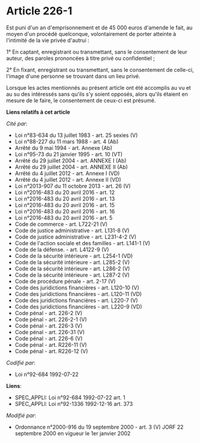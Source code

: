 # Article 226-1

Est puni d'un an d'emprisonnement et de 45 000 euros d'amende le fait, au moyen d'un procédé quelconque, volontairement de
porter atteinte à l'intimité de la vie privée d'autrui :

1° En captant, enregistrant ou transmettant, sans le consentement de leur auteur, des paroles prononcées à titre privé ou
confidentiel ;

2° En fixant, enregistrant ou transmettant, sans le consentement de celle-ci, l'image d'une personne se trouvant dans un lieu
privé.

Lorsque les actes mentionnés au présent article ont été accomplis au vu et au su des intéressés sans qu'ils s'y soient
opposés, alors qu'ils étaient en mesure de le faire, le consentement de ceux-ci est présumé.

**Liens relatifs à cet article**

_Cité par_:

  - Loi n°83-634 du 13 juillet 1983 - art. 25 sexies (V)
  - Loi n°88-227 du 11 mars 1988 - art. 4 (Ab)
  - Arrêté du 9 mai 1994 - art. Annexe (Ab)
  - Loi n°95-73 du 21 janvier 1995 - art. 10 (VT)
  - Arrêté du 29 juillet 2004 - art. ANNEXE I (Ab)
  - Arrêté du 29 juillet 2004 - art. ANNEXE II (Ab)
  - Arrêté du 4 juillet 2012 - art. Annexe I (VD)
  - Arrêté du 4 juillet 2012 - art. Annexe II (VD)
  - Loi n°2013-907 du 11 octobre 2013 - art. 26 (V)
  - Loi n°2016-483 du 20 avril 2016 - art. 12
  - Loi n°2016-483 du 20 avril 2016 - art. 13
  - Loi n°2016-483 du 20 avril 2016 - art. 15
  - Loi n°2016-483 du 20 avril 2016 - art. 16
  - Loi n°2016-483 du 20 avril 2016 - art. 5
  - Code de commerce - art. L722-21 (V)
  - Code de justice administrative - art. L131-8 (V)
  - Code de justice administrative - art. L231-4-2 (V)
  - Code de l'action sociale et des familles - art. L141-1 (V)
  - Code de la défense. - art. L4122-9 (V)
  - Code de la sécurité intérieure - art. L254-1 (VD)
  - Code de la sécurité intérieure - art. L285-2 (V)
  - Code de la sécurité intérieure - art. L286-2 (V)
  - Code de la sécurité intérieure - art. L287-2 (V)
  - Code de procédure pénale - art. 2-17 (V)
  - Code des juridictions financières - art. L120-10 (V)
  - Code des juridictions financières - art. L120-11 (VD)
  - Code des juridictions financières - art. L220-7 (V)
  - Code des juridictions financières - art. L220-9 (VD)
  - Code pénal - art. 226-2 (V)
  - Code pénal - art. 226-2-1 (V)
  - Code pénal - art. 226-3 (V)
  - Code pénal - art. 226-31 (V)
  - Code pénal - art. 226-6 (V)
  - Code pénal - art. R226-11 (V)
  - Code pénal - art. R226-12 (V)

_Codifié par_:

  - Loi n°92-684 1992-07-22

**Liens**:

  - SPEC_APPLI: Loi n°92-684 1992-07-22 art. 1
  - SPEC_APPLI: Loi n°92-1336 1992-12-16 art. 373

_Modifié par_:

  - Ordonnance n°2000-916 du 19 septembre 2000 - art. 3 (V) JORF 22 septembre 2000 en vigueur le 1er janvier 2002
